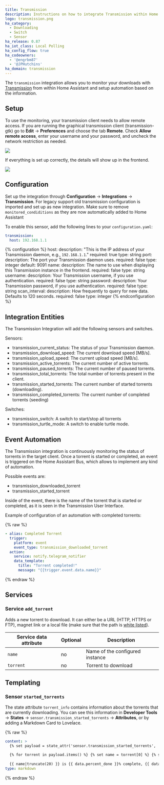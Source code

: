 ```yaml
---
title: Transmission
description: Instructions on how to integrate Transmission within Home Assistant.
logo: transmission.png
ha_category:
  - Downloading
  - Switch
  - Sensor
ha_release: 0.87
ha_iot_class: Local Polling
ha_config_flow: true
ha_codeowners:
  - '@engrbm87'
  - '@JPHutchins'
ha_domain: transmission
---
```


The `transmission` integration allows you to monitor your downloads with [Transmission](https://www.transmissionbt.com/) from within Home Assistant and setup automation based on the information.

## Setup

To use the monitoring, your transmission client needs to allow remote access. If you are running the graphical transmission client (transmission-gtk) go to **Edit** -> **Preferences** and choose the tab **Remote**. Check **Allow remote access**, enter your username and your password, and uncheck the network restriction as needed.

<p class='img'>
  <img src='{{site_root}}/images/integrations/transmission/transmission_perf.png' />
</p>

If everything is set up correctly, the details will show up in the frontend.

<p class='img'>
  <img src='{{site_root}}/images/integrations/transmission/transmission.png' />
</p>

## Configuration

Set up the integration through **Configuration** -> **Integrations** -> **Transmission**. For legacy support old transmission configuration is imported and set up as new integration. Make sure to remove `monitored_condiditions` as they are now automatically added to Home Assistant

To enable this sensor, add the following lines to your `configuration.yaml`:

```yaml
transmission:
  host: 192.168.1.1
```

{% configuration %}
host:
  description: "This is the IP address of your Transmission daemon, e.g., `192.168.1.1`."
  required: true
  type: string
port:
  description: The port your Transmission daemon uses.
  required: false
  type: integer
  default: 9091
name:
  description: The name to use when displaying this Transmission instance in the frontend.
  required: false
  type: string
username:
  description: Your Transmission username, if you use authentication.
  required: false
  type: string
password:
  description: Your Transmission password, if you use authentication.
  required: false
  type: string
scan_interval:
  description: How frequently to query for new data. Defaults to 120 seconds.
  required: false
  type: integer
{% endconfiguration %}
  
## Integration Entities

The Transmission Integration will add the following sensors and switches.

Sensors:
- transmission_current_status: The status of your Transmission daemon.
- transmission_download_speed: The current download speed [MB/s].
- transmission_upload_speed: The current upload speed [MB/s].
- transmission_active_torrents: The current number of active torrents.
- transmission_paused_torrents: The current number of paused torrents.
- transmission_total_torrents: The total number of torrents present in the client.
- transmission_started_torrents: The current number of started torrents (downloading).
- transmission_completed_torrents: The current number of completed torrents (seeding)

Switches:
- transmission_switch: A switch to start/stop all torrents
- transmission_turtle_mode: A switch to enable turtle mode.


## Event Automation

The Transmission integration is continuously monitoring the status of torrents in the target client. Once a torrent is started or completed, an event is triggered on the Home Assistant Bus, which allows to implement any kind of automation.

Possible events are:

- transmission_downloaded_torrent
- transmission_started_torrent

Inside of the event, there is the name of the torrent that is started or completed, as it is seen in the Transmission User Interface.

Example of configuration of an automation with completed torrents:

{% raw %}
```yaml
- alias: Completed Torrent
  trigger:
    platform: event
    event_type: transmission_downloaded_torrent
  action:
    service: notify.telegram_notifier
    data_template:
      title: "Torrent completed!"
      message: "{{trigger.event.data.name}}"
```
{% endraw %}

## Services

### Service `add_torrent`

Adds a new torrent to download. It can either be a URL (HTTP, HTTPS or FTP), magnet link or a local file (make sure that the path is [white listed](/docs/configuration/basic/#whitelist_external_dirs)).

| Service data attribute | Optional | Description |
| ---------------------- | -------- | ----------- |
| `name`    | no | Name of the configured instance
| `torrent` | no | Torrent to download


## Templating

### Sensor `started_torrents`

The state attribute `torrent_info` contains information about the torrents that are currently downloading. You can see this information in **Developer Tools** -> **States** -> `sensor.transmission_started_torrents` -> **Attributes**, or by adding a Markdown Card to Lovelace.

{% raw %}
```yaml
content: >
  {% set payload = state_attr('sensor.transmission_started_torrents', 'torrent_info') %}

  {% for torrent in payload.items() %} {% set name = torrent[0] %} {% set data = torrent[1] %}
  
  {{ name|truncate(20) }} is {{ data.percent_done }}% complete, {{ data.eta }} remaining {% endfor %}
type: markdown
```
{% endraw %}
